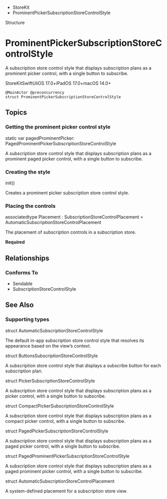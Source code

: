 

- StoreKit
-  ProminentPickerSubscriptionStoreControlStyle 

Structure

# ProminentPickerSubscriptionStoreControlStyle

A subscription store control style that displays subscription plans as a prominent picker control, with a single button to subscribe.

StoreKitSwiftUIiOS 17.0+iPadOS 17.0+macOS 14.0+

``` source
@MainActor @preconcurrency
struct ProminentPickerSubscriptionStoreControlStyle
```

## Topics

### Getting the prominent picker control style

static var pagedProminentPicker: PagedProminentPickerSubscriptionStoreControlStyle

A subscription store control style that displays subscription plans as a prominent paged picker control, with a single button to subscribe.

### Creating the style

init()

Creates a prominent picker subscription store control style.

### Placing the controls

associatedtype Placement : SubscriptionStoreControlPlacement = AutomaticSubscriptionStoreControlPlacement

The placement of subscription controls in a subscription store.

**Required**

## Relationships

### Conforms To

- Sendable
- SubscriptionStoreControlStyle

## See Also

### Supporting types

struct AutomaticSubscriptionStoreControlStyle

The default in-app subscription store control style that resolves its appearance based on the view’s context.

struct ButtonsSubscriptionStoreControlStyle

A subscription store control style that displays a subscribe button for each subscription plan.

struct PickerSubscriptionStoreControlStyle

A subscription store control style that displays subscription plans as a picker control, with a single button to subscribe.

struct CompactPickerSubscriptionStoreControlStyle

A subscription store control style that displays subscription plans as a compact picker control, with a single button to subscribe.

struct PagedPickerSubscriptionStoreControlStyle

A subscription store control style that displays subscription plans as a paged picker control, with a single button to subscribe.

struct PagedProminentPickerSubscriptionStoreControlStyle

A subscription store control style that displays subscription plans as a paged prominent picker control, with a single button to subscribe.

struct AutomaticSubscriptionStoreControlPlacement

A system-defined placement for a subscription store view.

